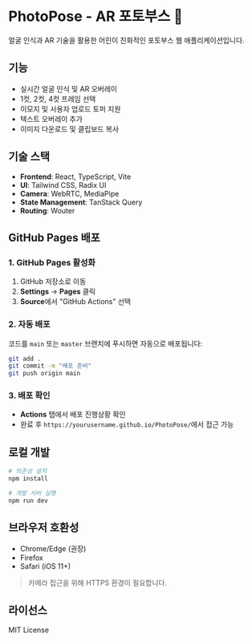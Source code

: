 # PhotoPose - AR 포토부스 🎯

얼굴 인식과 AR 기술을 활용한 어린이 친화적인 포토부스 웹 애플리케이션입니다.

## 기능

- 실시간 얼굴 인식 및 AR 오버레이
- 1컷, 2컷, 4컷 프레임 선택
- 이모지 및 사용자 업로드 토퍼 지원
- 텍스트 오버레이 추가
- 이미지 다운로드 및 클립보드 복사

## 기술 스택

- **Frontend**: React, TypeScript, Vite
- **UI**: Tailwind CSS, Radix UI
- **Camera**: WebRTC, MediaPipe
- **State Management**: TanStack Query
- **Routing**: Wouter

## GitHub Pages 배포

### 1. GitHub Pages 활성화

1. GitHub 저장소로 이동
2. **Settings** → **Pages** 클릭
3. **Source**에서 "GitHub Actions" 선택

### 2. 자동 배포

코드를 `main` 또는 `master` 브랜치에 푸시하면 자동으로 배포됩니다:

```bash
git add .
git commit -m "배포 준비"
git push origin main
```

### 3. 배포 확인

- **Actions** 탭에서 배포 진행상황 확인
- 완료 후 `https://yourusername.github.io/PhotoPose/`에서 접근 가능

## 로컬 개발

```bash
# 의존성 설치
npm install

# 개발 서버 실행
npm run dev
```

## 브라우저 호환성

- Chrome/Edge (권장)
- Firefox
- Safari (iOS 11+)

> 카메라 접근을 위해 HTTPS 환경이 필요합니다.

## 라이선스

MIT License